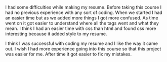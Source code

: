 I had some difficulties while making my resume. Before taking this course I had no previous experience with any sort of coding. When we started I had an easier time but as we added more things I got more confused. As time went on it got easier to understand where all the tags went and what they mean. I think I had an easier time with css than html and found css more interesting because it added style to my resume. 

I think I was successful with coding my resume and I like the way it came out. I wish I had more experience going into this course so that this project was easier for me. After time it got easier to fix my mistakes. 